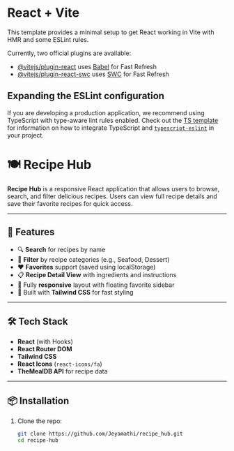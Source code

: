 # React + Vite

This template provides a minimal setup to get React working in Vite with HMR and some ESLint rules.

Currently, two official plugins are available:

- [@vitejs/plugin-react](https://github.com/vitejs/vite-plugin-react/blob/main/packages/plugin-react) uses [Babel](https://babeljs.io/) for Fast Refresh
- [@vitejs/plugin-react-swc](https://github.com/vitejs/vite-plugin-react/blob/main/packages/plugin-react-swc) uses [SWC](https://swc.rs/) for Fast Refresh

## Expanding the ESLint configuration

If you are developing a production application, we recommend using TypeScript with type-aware lint rules enabled. Check out the [TS template](https://github.com/vitejs/vite/tree/main/packages/create-vite/template-react-ts) for information on how to integrate TypeScript and [`typescript-eslint`](https://typescript-eslint.io) in your project.

# 🍽️ Recipe Hub

**Recipe Hub** is a responsive React application that allows users to browse, search, and filter delicious recipes. Users can view full recipe details and save their favorite recipes for quick access.

---

## 🚀 Features

- 🔍 **Search** for recipes by name
- 🧠 **Filter** by recipe categories (e.g., Seafood, Dessert)
- ❤️ **Favorites** support (saved using localStorage)
- 📋 **Recipe Detail View** with ingredients and instructions
- 📱 Fully **responsive** layout with floating favorite sidebar
- 🎨 Built with **Tailwind CSS** for fast styling

---

## 🛠️ Tech Stack

- **React** (with Hooks)
- **React Router DOM**
- **Tailwind CSS**
- **React Icons** (`react-icons/fa`)
- **TheMealDB API** for recipe data

---

## 📦 Installation

1. Clone the repo:

   ```bash
   git clone https://github.com/Jeyamathi/recipe_hub.git
   cd recipe-hub

